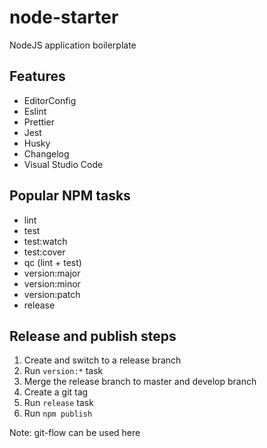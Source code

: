 # node-starter

NodeJS application boilerplate

## Features

- EditorConfig
- Eslint
- Prettier
- Jest
- Husky
- Changelog
- Visual Studio Code

## Popular NPM tasks

- lint
- test
- test:watch
- test:cover
- qc (lint + test)
- version:major
- version:minor
- version:patch
- release

## Release and publish steps

1. Create and switch to a release branch
2. Run `version:*` task
3. Merge the release branch to master and develop branch
4. Create a git tag
5. Run `release` task
6. Run `npm publish`

Note: git-flow can be used here
